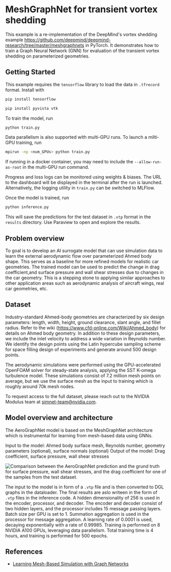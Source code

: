 # MeshGraphNet for transient vortex shedding

This example is a re-implementation of the DeepMind's vortex shedding example
<https://github.com/deepmind/deepmind-research/tree/master/meshgraphnets> in PyTorch.
It demonstrates how to train a Graph Neural Network (GNN) for evaluation of the
transient vortex shedding on parameterized geometries.

## Getting Started

This example requires the `tensorflow` library to load the data in `.tfrecord` format.
Install with

```bash
pip install tensorflow
```

```bash
pip install pyvista vtk
```

To train the model, run

```bash
python train.py
```

Data parallelism is also supported with multi-GPU runs. To launch a milti-GPU training,
run

```bash
mpirun -np <num_GPUs> python train.py
```

If running in a docker container, you may need to include the `--allow-run-as-root` in
the multi-GPU run command.

Progress and loss logs can be monitored using weights & biases. The URL to the dashboard
will be displayed in the terminal after the run is launched. Alternatively, the logging
utility in `train.py` can be switched to MLFlow.

Once the model is trained, run

```bash
python inference.py
```

This will save the predictions for the test dataset in `.vtp` format in the `results`
directory. Use Paraview to open and explore the results.

## Problem overview

To goal is to develop an AI surrogate model that can use simulation data to learn the
external aerodynamic flow over parameterized Ahmed body shape. This serves as a baseline
for more refined models for realistic car geometries. The trained model can be used to
predict the change in drag coefficient,and surface pressure and wall shear stresses due
to changes in the car geometry. This is a stepping stone to applying similar approaches
to other application areas such as aerodynamic analysis of aircraft wings, real car
geometries, etc.

## Dataset

Industry-standard Ahmed-body geometries are characterized by six design parameters:
length, width, height, ground clearance, slant angle, and fillet radius. Refer
to the wiki (<https://www.cfd-online.com/Wiki/Ahmed_body>) for details on Ahmed
body geometry. In addition to these design parameters, we include the inlet velocity to
address a wide variation in Reynolds number. We identify the design points using the
Latin hypercube sampling scheme for space filling design of experiments and generate
around 500 design points.

The aerodynamic simulations were performed using the GPU-accelerated OpenFOAM solver
for steady-state analysis, applying the SST K-omega turbulence model. These simulations
consist of 7.2 million mesh points on average, but we use the surface mesh as the input
to training which is roughly around 70k mesh nodes.

To request access to the full dataset, please reach out to the NVIDIA Modulus team at
<simnet-team@nvidia.com>.

## Model overview and architecture

The AeroGraphNet model is based on the MeshGraphNet architecture which is instrumental
for learning from mesh-based data using GNNs.

Input to the model:  Ahmed body surface mesh, Reynolds number,
geometry parameters (optional), surface normals (optional)
Output of the model: Drag coefficient, surface pressure, wall shear stresses

![Comparison between the AeroGraphNet prediction and the
grund truth for surface pressure, wall shear stresses, and the drag coefficient for one
of the samples from the test dataset.](../../../docs/img/ahmed_body_results.png)

The input to the model is in form of a `.vtp` file and is then converted to DGL
graphs in the dataloader. The final results are aslo writeen in the form of `.vtp` files
in the inference code. A hidden dimensionality of 256 is used in the encoder,
processor, and decoder. The encoder and decoder consist of two hidden layers, and
the processor includes 15 message passing layers. Batch size per GPU is set to 1.
Summation aggregation is used in the
processor for message aggregation. A learning rate of 0.0001 is used, decaying
exponentially with a rate of 0.99985. Training is performed on 8 NVIDIA A100
GPUs, leveraging data parallelism. Total training time is 4 hours, and training is
performed for 500 epochs.

## References

- [Learning Mesh-Based Simulation with Graph Networks](https://arxiv.org/abs/2010.03409)
